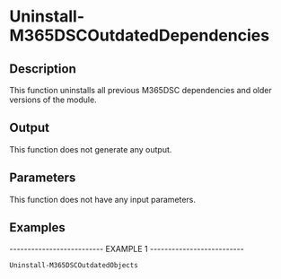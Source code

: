 ﻿# Uninstall-M365DSCOutdatedDependencies

## Description

This function uninstalls all previous M365DSC dependencies and older versions of the module.

## Output

This function does not generate any output.

## Parameters

This function does not have any input parameters.

## Examples

-------------------------- EXAMPLE 1 --------------------------

`Uninstall-M365DSCOutdatedObjects`


